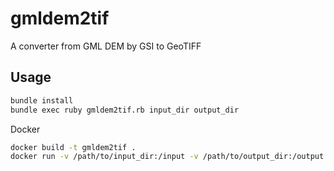 # gmldem2tif
A converter from GML DEM by GSI to GeoTIFF

## Usage

```bash
bundle install
bundle exec ruby gmldem2tif.rb input_dir output_dir
```

Docker

```bash
docker build -t gmldem2tif .
docker run -v /path/to/input_dir:/input -v /path/to/output_dir:/output gmldem2tif /input /output
```